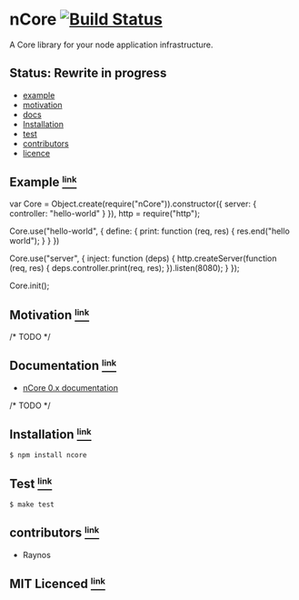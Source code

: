 # nCore [![Build Status][1]][2]

A Core library for your node application infrastructure.

## Status: Rewrite in progress

 - <a href="#example"> example </a>
 - <a href="#motivation"> motivation </a>
 - <a href="#docs"> docs </a>
 - <a href="#install"> Installation </a>
 - <a href="#test"> test </a>
 - <a href="#contributors"> contributors </a>
 - <a href="#licence"> licence </a>

## Example <a name="example" href="#example"><small><sup>link</sup></small></a>

var Core = Object.create(require("nCore")).constructor({
        server: {
            controller: "hello-world"
        }
    }),
    http = require("http");

Core.use("hello-world", {
    define: {
        print: function (req, res) {
            res.end("hello world");
        }
    }
})

Core.use("server", {
    inject: function (deps) {
        http.createServer(function (req, res) {
            deps.controller.print(req, res);
        }).listen(8080);
    }
});

Core.init();

## Motivation <a name="motivation" href="#motivation"><small><sup>link</sup></small></a>

/* TODO */

## Documentation <a name="docs" href="#docs"><small><sup>link</sup></small></a>

 - [nCore 0.x documentation][3]

/* TODO */

## Installation <a name="install" href="#install"><small><sup>link</sup></small></a>

`$ npm install ncore`

## Test <a name="test" href="#test"><small><sup>link</sup></small></a>

`$ make test`

## contributors <a name="contributors" href="#contributors"><small><sup>link</sup></small></a>

 - Raynos

## MIT Licenced <a name="licence" href="#licence"><small><sup>link</sup></small></a>

  [1]: https://secure.travis-ci.org/Raynos/ncore.png
  [2]: http://travis-ci.org/Raynos/ncore
  [3]: https://github.com/Raynos/ncore/tree/0.x

